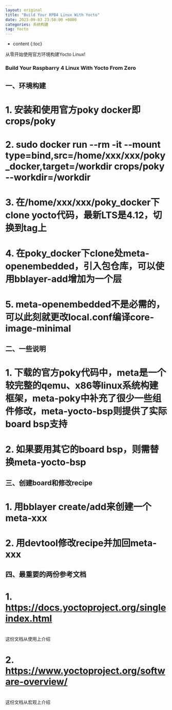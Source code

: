 ```yaml
---
layout: original
title: "Build Your RPB4 Linux With Yocto"
date: 2023-09-03 23:58:00 +0800
categories: 系统构建
tag: Yocto
---
```

* content
{:toc}

从零开始使用官方环境构建Yocto Linux!

<!-- more -->

### Build Your Raspbarry 4 Linux With Yocto From Zero 
## 一、环境构建
# 1. 安装和使用官方poky docker即crops/poky
# 2. sudo docker run --rm -it --mount type=bind,src=/home/xxx/xxx/poky_docker,target=/workdir crops/poky --workdir=/workdir
# 3. 在/home/xxx/xxx/poky_docker下clone yocto代码，最新LTS是4.12，切换到tag上
# 4. 在poky_docker下clone处meta-openembedded，引入包仓库，可以使用bblayer-add增加为一个层
# 5. meta-openembedded不是必需的，可以此刻就更改local.conf编译core-image-minimal

## 二、一些说明
# 1. 下载的官方poky代码中，meta是一个较完整的qemu、x86等linux系统构建框架，meta-poky中补充了很少一些组件修改，meta-yocto-bsp则提供了实际board bsp支持
# 2. 如果要用其它的board bsp，则需替换meta-yocto-bsp

## 三、创建board和修改recipe
# 1. 用bblayer create/add来创建一个meta-xxx
# 2. 用devtool修改recipe并加回meta-xxx

## 四、最重要的两份参考文档
# 1. https://docs.yoctoproject.org/singleindex.html
<br>这份文档从使用上介绍
# 2. https://www.yoctoproject.org/software-overview/
<br>这份文档从宏观上介绍
